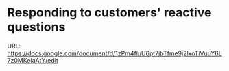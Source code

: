 # Responding to customers' reactive questions

URL: https://docs.google.com/document/d/1zPm4fluU6pt7jbTfme9j2lxoTiVuuY6L7z0MKeIaAtY/edit

